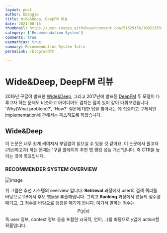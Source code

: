 ```yaml
---
layout: post
author: bbangjo
title: Wide&Deep, DeepFM 리뷰
date: 2021-08-15
thumbnail: https://user-images.githubusercontent.com/51329156/100213332-d35ee480-2f51-11eb-9d0b-20b17ed189d8.png
category: ['Recommendation System']
comments: true
usemathjax: true
summary: Recommendation System Intro
permalink: /blog/wddfm

---
```


# Wide&Deep, DeepFM 리뷰

2016년 구글이 발표한 [Wide&Deep](https://arxiv.org/abs/1606.07792), 그리고 2017년에 발표된 [DeepFM](https://arxiv.org/abs/1703.04247) 두 모델이 다루고자 하는 문제도 비슷하고 아이디어도 겹치는 점이 있어 같이 다뤄보겠습니다. 'Why(What problem)?', 'How?' 질문에 대한 답을 찾아내는 데 집중하고 구체적인 implementation에 관해서는 패스하도록 하겠습니다. 

## Wide&Deep

이 논문은 너무 쉽게 씌여져서 부담없이 읽으실 수 있을 것 같아요. 이 논문에서 풀고자(개선하고자) 하는 문제는 '구글 플레이의 추천 앱 랭킹 성능 개선'입니다. 즉 CTR을 높이는 것이 목표입니다.

### RECOMMENDER SYSTEM OVERVIEW

![image](https://user-images.githubusercontent.com/51329156/129478615-c56a6863-e231-445e-80bf-2e7bf54ea8d0.png)

위 그림은 추천 시스템의 overview 입니다. **Retrieval** 과정에서 user의 검색 쿼리를 바탕으로 DB에서 후보 앱들을 추출해냅니다. 그리고 **Ranking** 과정에서 앱들의 점수를 매기고, 그 점수를 바탕으로 랭킹을 매기게 됩니다. 여기서 말하는 점수는 $$P(y|x)$$ 즉 user 정보, context 정보 등을 포함한  x(국적, 언어, ..)를 바탕으로 y앱에 action할 확률입니다.

